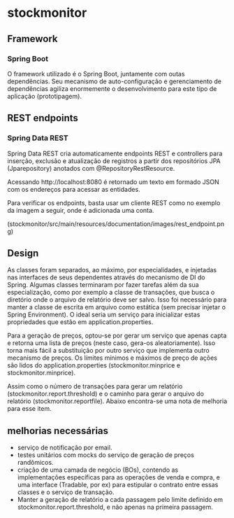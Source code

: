 # stockmonitor

## Framework

### Spring Boot

O framework utilizado é o Spring Boot, juntamente com outas dependências. Seu mecanismo de auto-configuração e gerenciamento de dependências agiliza enormemente o desenvolvimento para este tipo de aplicação (prototipagem).

## REST endpoints

### Spring Data REST

Spring Data REST cria automaticamente endpoints REST e controllers para inserção, exclusão e atualização de registros a partir dos repositórios JPA (Jparepository) anotados com @RepositoryRestResource.

Acessando http://localhost:8080 é retornado um texto em formado JSON com os endereços para acessar as entidades.

Para verificar os endpoints, basta usar um cliente REST como no exemplo da imagem a seguir, onde é adicionada uma conta.

(stockmonitor/src/main/resources/documentation/images/rest_endpoint.png)

## Design

As classes foram separados, ao máximo, por especialidades, e injetadas nas interfaces de seus dependentes através do mecanismo de DI do Spring.
Algumas classes terminaram por fazer tarefas além da sua especialização, como por exemplo a classe de transações, que busca o diretório onde o arquivo de relatório deve ser salvo. Isso foi necessário para manter a classe de escrita em arquivo como estática (sem precisar injetar o Spring Environment). O ideal seria um serviço para inicializar estas propriedades que estão em application.properties.

Para a geração de preços, optou-se por gerar um serviço que apenas capta e retorna uma lista de preços (neste caso, gera-os aleatoriamente). Isso torna mais fácil a substituição por outro serviço que implementa outro mecanismo de preços.
Os límites mínimos e máximos de preço de ações são lidos do application.properties (stockmonitor.minprice e stockmonitor.minprice).

Assim como o número de transações para gerar um relatório (stockmonitor.report.threshold) e o caminho para gerar o arquivo do relatório (stockmonitor.reportfile). Abaixo encontra-se uma nota de melhoria para esse item.

## melhorias necessárias

- serviço de notificação por email.
- testes unitários com mocks do serviço de geração de preços randômicos.
- criação de uma camada de negócio (BOs), contendo as implementações específicas para as operações de venda e compra, e uma interface (Tradable, por ex) para estipular o contrato entre essas classes e o serviço de transação.
- Manter a geração de relatório a cada passagem pelo limite definido em stockmonitor.report.threshold, e não apenas na primeira passagem.
